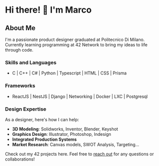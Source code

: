 # Hi there! 👋 I'm Marco

## About Me
I'm a passionate product designer graduated at Politecnico Di Milano. Currently learning programming at 42 Network to bring my ideas to life through code.

### Skills and Languages
- C | C++ | C# | Python | Typescript | HTML | CSS | Prisma

### Frameworks
- ReactJS | NestJS | Django | Networking | Docker | LXC | Postgresql

### Design Expertise
As a designer, here's how I can help:
- **3D Modeling**: Solidworks, Inventor, Blender, Keyshot
- **Graphics Design**: Illustrator, Photoshop, Indesign
- **Integrated Production Systems**
- **Market Research**: Canvas models, SWOT Analysis, Targeting...

Check out my 42 projects here. Feel free to [reach out](mailto:msebastiani93@gmail.com?subject=FromGithub) for any questions or collaborations!
